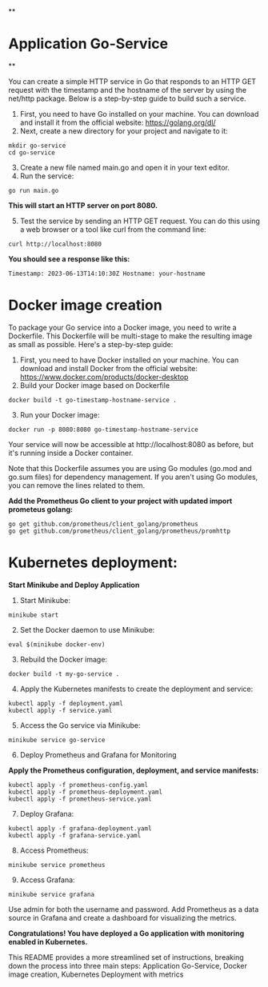**

# Application Go-Service

**

You can create a simple HTTP service in Go that responds to an HTTP GET request with the timestamp and the hostname of the server by using the net/http package. Below is a step-by-step guide to build such a service.

1. First, you need to have Go installed on your machine. You can download and install it from the official website: https://golang.org/dl/
2. Next, create a new directory for your project and navigate to it:

```
mkdir go-service
cd go-service
```

3. Create a new file named main.go and open it in your text editor.
4. Run the service:

```
go run main.go
```

**This will start an HTTP server on port 8080.**

5. Test the service by sending an HTTP GET request. You can do this using a web browser or a tool like curl from the command line:

```
curl http://localhost:8080
```

**You should see a response like this:**

`Timestamp: 2023-06-13T14:10:30Z Hostname: your-hostname`

# Docker image creation

To package your Go service into a Docker image, you need to write a Dockerfile. This Dockerfile will be multi-stage to make the resulting image as small as possible. Here's a step-by-step guide:

1. First, you need to have Docker installed on your machine. You can download and install Docker from the official website: https://www.docker.com/products/docker-desktop
2. Build your Docker image based on Dockerfile

```
docker build -t go-timestamp-hostname-service .
```

3. Run your Docker image:

```
docker run -p 8080:8080 go-timestamp-hostname-service
```

Your service will now be accessible at http://localhost:8080 as before, but it's running inside a Docker container.

Note that this Dockerfile assumes you are using Go modules (go.mod and go.sum files) for dependency management. If you aren't using Go modules, you can remove the lines related to them.

**Add the Prometheus Go client to your project with updated import prometeus golang:**

```
go get github.com/prometheus/client_golang/prometheus
go get github.com/prometheus/client_golang/prometheus/promhttp
```

# Kubernetes deployment:

**Start Minikube and Deploy Application**

1. Start Minikube:

```
minikube start
```

2. Set the Docker daemon to use Minikube:

```
eval $(minikube docker-env)
```

3. Rebuild the Docker image:

```
docker build -t my-go-service .
```

4. Apply the Kubernetes manifests to create the deployment and service:

```
kubectl apply -f deployment.yaml
kubectl apply -f service.yaml
```

5. Access the Go service via Minikube:

```
minikube service go-service
```

6. Deploy Prometheus and Grafana for Monitoring

**Apply the Prometheus configuration, deployment, and service manifests:**

```
kubectl apply -f prometheus-config.yaml
kubectl apply -f prometheus-deployment.yaml
kubectl apply -f prometheus-service.yaml
```

7. Deploy Grafana:

```
kubectl apply -f grafana-deployment.yaml
kubectl apply -f grafana-service.yaml
```

8. Access Prometheus: 

```
minikube service prometheus
```

9. Access Grafana:

```
minikube service grafana
```
Use admin for both the username and password. Add Prometheus as a data source in Grafana and create a dashboard for visualizing the metrics.

**Congratulations! You have deployed a Go application with monitoring enabled in Kubernetes.**

This README provides a more streamlined set of instructions, breaking down the process into three main steps: Application Go-Service, Docker image creation, Kubernetes Deployment with metrics
